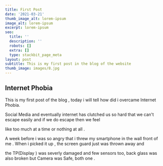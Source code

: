 ```yaml
---
title: First Post
date: '2021-03-21'
thumb_image_alt: lorem-ipsum
image_alt: lorem-ipsum
excerpt: lorem-ipsum
seo:
  title: ''
  description: ''
  robots: []
  extra: []
  type: stackbit_page_meta
layout: post
subtitle: This is my first post in the blog of the website
thumb_image: images/8.jpg
---
```

## Internet Phobia

This is my first post of the blog , today i will tell how did i overcame Internet Phobia.

Social Media and eventually internet has clutched us so hard that we can't escape easily and if we do  escape then we feel 

like too much at a time or nothing at all .

A week before i was so angry that i threw my smartphone in the wall front of me . When i picked it up , the screen guard just was thrown away and 

the TP(Display ) was severly damaged and few sensors too, back glass was also broken but Camera was Safe, both one .
